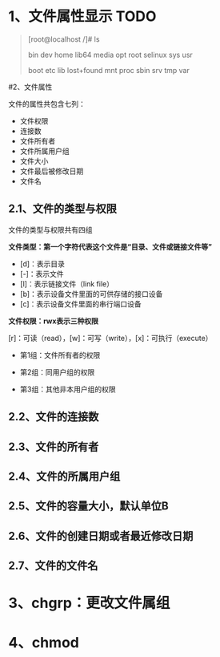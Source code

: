 
# 1、文件属性显示 TODO


> 
> [root@localhost /]# ls
> 
> bin   dev  home  lib64       media  opt   root  selinux  sys  usr
> 
> boot  etc  lib   lost+found  mnt    proc  sbin  srv      tmp  var
> 


#2、文件属性

文件的属性共包含七列：

- 文件权限
- 连接数
- 文件所有者
- 文件所属用户组
- 文件大小
- 文件最后被修改日期
- 文件名

## 2.1、文件的类型与权限

文件的类型与权限共有四组

**文件类型：第一个字符代表这个文件是“目录、文件或链接文件等”**

- [d]：表示目录
- [-]：表示文件
- [l]：表示链接文件（link file）
- [b]：表示设备文件里面的可供存储的接口设备
- [c]：表示设备文件里面的串行端口设备


**文件权限：rwx表示三种权限**

[r]：可读（read），[w]：可写（write），[x]：可执行（execute）

- 第1组：文件所有者的权限

- 第2组：同用户组的权限

- 第3组：其他非本用户组的权限

## 2.2、文件的连接数

## 2.3、文件的所有者

## 2.4、文件的所属用户组

## 2.5、文件的容量大小，默认单位B

## 2.6、文件的创建日期或者最近修改日期

## 2.7、文件的文件名


# 3、chgrp：更改文件属组

# 4、chmod


